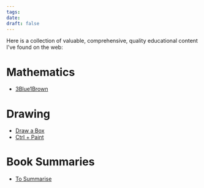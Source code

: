 ```yaml
---
tags: 
date: 
draft: false
---
```

Here is a collection of valuable, comprehensive, quality educational content I've found on the web:

# Mathematics

- [3Blue1Brown](https://www.3blue1brown.com/)

# Drawing

- [Draw a Box](https://drawabox.com/)
- [Ctrl + Paint](https://www.ctrlpaint.com/library/)

# Book Summaries

- [To Summarise](https://www.tosummarise.com/all-summaries/)

